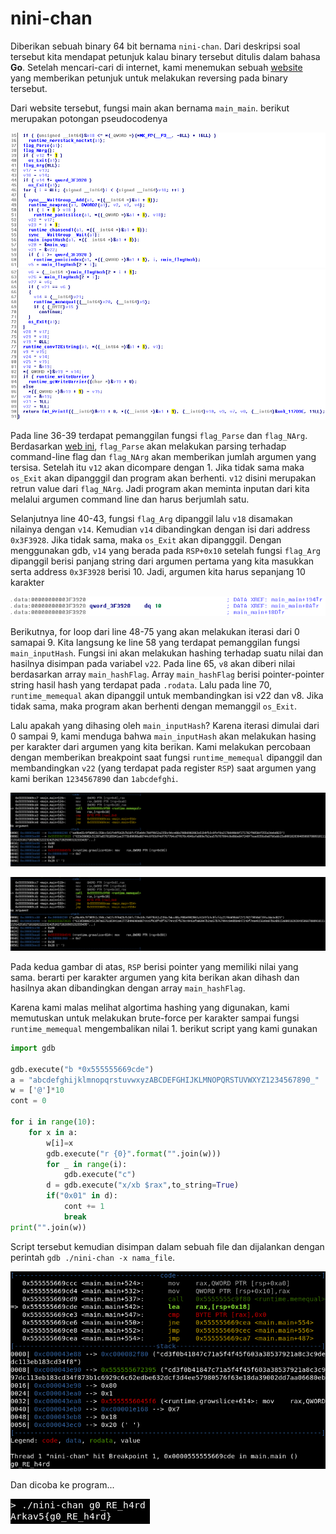 # nini-chan
Diberikan sebuah binary 64 bit bernama `nini-chan`. Dari deskripsi soal tersebut kita mendapat petunjuk kalau binary tersebut ditulis dalam bahasa **Go**. Setelah mencari-cari di internet, kami menemukan sebuah [website](https://rednaga.io/2016/09/21/reversing_go_binaries_like_a_pro/ "sumber ilmu") yang memberikan petunjuk untuk melakukan reversing pada binary tersebut.

Dari website tersebut, fungsi main akan bernama `main_main`. berikut merupakan potongan pseudocodenya

![main_main1](../.img/main_main1.png "Potongan pseudocode main_main part 1")
![main_main2](../.img/main_main2.png "Potongan pseudocode main_main part 2")

Pada line 36-39 terdapat pemanggilan fungsi `flag_Parse` dan `flag_NArg`. Berdasarkan [web ini](https://golang.org/pkg/flag/ "golang.org"), `flag_Parse` akan melakukan parsing terhadap command-line flag dan `flag_NArg` akan memberikan jumlah argumen yang tersisa. Setelah itu `v12` akan dicompare dengan 1. Jika tidak sama maka `os_Exit` akan dipangggil dan program akan berhenti. `v12` disini merupakan retrun value dari `flag_NArg`. Jadi program akan meminta inputan dari kita melalui argumen command line dan harus berjumlah satu.

Selanjutnya line 40-43, fungsi `flag_Arg` dipanggil lalu `v18` disamakan nilainya dengan `v14`. Kemudian `v14` dibandingkan dengan isi dari address `0x3F3928`. Jika tidak sama, maka `os_Exit` akan dipangggil. Dengan menggunakan gdb, `v14` yang berada pada `RSP+0x10` setelah fungsi  `flag_Arg` dipanggil berisi panjang string dari argumen pertama yang kita masukkan serta address `0x3F3928` berisi 10. Jadi, argumen kita harus sepanjang 10 karakter

![address_0x3F3928](../.img/address_0x3F3928.png "Isi address 0x3F3928")

Berikutnya, for loop dari line 48-75 yang akan melakukan iterasi dari 0 samapai 9. Kita langsung ke line 58 yang terdapat pemanggilan fungsi `main_inputHash`. Fungsi ini akan melakukan hashing terhadap suatu nilai dan hasilnya disimpan pada variabel `v22`. Pada line 65, `v8` akan diberi nilai berdasarkan array `main_hashFlag`. Array `main_hashFlag` berisi pointer-pointer string hasil hash yang terdapat pada `.rodata`. Lalu pada line 70, `runtime_memequal` akan dipanggil untuk membandingkan isi v22 dan v8. Jika tidak sama, maka program akan berhenti dengan memanggil `os_Exit`.

Lalu apakah yang dihasing oleh `main_inputHash`? Karena iterasi dimulai dari 0 sampai 9, kami menduga bahwa `main_inputHash` akan melakukan hasing per karakter dari argumen yang kita berikan. Kami melakukan percobaan dengan memberikan breakpoint saat fungsi `runtime_memequal` dipanggil dan membandingkan `v22` (yang terdapat pada register `RSP`) saat argumen yang kami berikan `1234567890` dan `1abcdefghi`.

![runtime_memequal1](../.img/runtime_memequal1.png "Hasil dengan argumen '1234567890'")

![runtime_memequal2](../.img/runtime_memequal2.png "Hasil dengan argumen '1abcdefghi'")

Pada kedua gambar di atas, `RSP` berisi pointer yang memiliki nilai yang sama. berarti per karakter argumen yang kita berikan akan dihash dan hasilnya akan dibandingkan dengan array `main_hashFlag`.

Karena kami malas melihat algortima hashing yang digunakan, kami memutuskan untuk melakukan brute-force per karakter sampai fungsi `runtime_memequal` mengembalikan nilai 1. berikut script yang kami gunakan
```python
import gdb

gdb.execute("b *0x555555669cde")
a = "abcdefghijklmnopqrstuvwxyzABCDEFGHIJKLMNOPQRSTUVWXYZ1234567890_"
w = ['@']*10
cont = 0

for i in range(10):
    for x in a:            
        w[i]=x
        gdb.execute("r {0}".format("".join(w)))
        for _ in range(i):
            gdb.execute("c")
        d = gdb.execute("x/xb $rax",to_string=True)
        if("0x01" in d):
            cont += 1
            break
print("".join(w))
```
Script tersebut kemudian disimpan dalam sebuah file dan dijalankan dengan perintah `gdb ./nini-chan -x nama_file`.

![hasil1](../.img/hasil1.png "Hasil brute-force")

Dan dicoba ke program...

![hasil2](../.img/hasil2.png "Tes dengan program")
